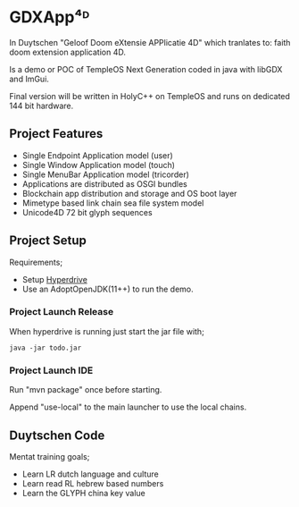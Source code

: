 # GDXApp⁴ᴰ

In Duytschen "Geloof Doom eXtensie APPlicatie 4D" which tranlates to: faith doom extension application 4D.

Is a demo or POC of TempleOS Next Generation coded in java with libGDX and ImGui.

Final version will be written in HolyC++ on TempleOS and runs on dedicated 144 bit hardware.

## Project Features

* Single Endpoint Application model (user)
* Single Window Application model (touch)
* Single MenuBar Application model (tricorder)
* Applications are distributed as OSGI bundles
* Blockchain app distribution and storage and OS boot layer
* Mimetype based link chain sea file system model
* Unicode4D 72 bit glyph sequences

## Project Setup

Requirements;

* Setup [Hyperdrive](https://github.com/hyperspace-org/hyperdrive-service)
* Use an AdoptOpenJDK(11++) to run the demo.

### Project Launch Release

When hyperdrive is running just start the jar file with;

	java -jar todo.jar

### Project Launch IDE

Run "mvn package" once before starting.

Append "use-local" to the main launcher to use the local chains.

## Duytschen Code

Mentat training goals;
* Learn LR dutch language and culture
* Learn read RL hebrew based numbers
* Learn the GLYPH china key value
